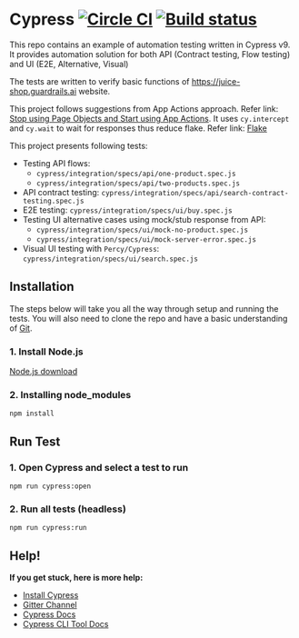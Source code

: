 # Cypress [![Circle CI](https://circleci.com/gh/cypress-io/cypress-example-todomvc.svg?style=svg)](https://circleci.com/gh/cypress-io/cypress-example-todomvc) [![Build status](https://ci.appveyor.com/api/projects/status/6wjyoye82orkkyny/branch/master?svg=true)](https://ci.appveyor.com/project/cypress-io/cypress-example-todomvc/branch/master)

This repo contains an example of automation testing written in Cypress v9. It provides automation solution for both API (Contract testing, Flow testing) and UI (E2E, Alternative, Visual)

The tests are written to verify basic functions of https://juice-shop.guardrails.ai website.

This project follows suggestions from App Actions approach. Refer link: [Stop using Page Objects and Start using App Actions](https://www.cypress.io/blog/2019/01/03/stop-using-page-objects-and-start-using-app-actions/). It uses `cy.intercept` and `cy.wait` to wait for responses thus reduce flake. Refer link: [Flake](https://docs.cypress.io/guides/guides/network-requests#Flake)

This project presents following tests:
- Testing API flows:
  - `cypress/integration/specs/api/one-product.spec.js`
  - `cypress/integration/specs/api/two-products.spec.js`
- API contract testing: `cypress/integration/specs/api/search-contract-testing.spec.js`
- E2E testing: `cypress/integration/specs/ui/buy.spec.js`
- Testing UI alternative cases using mock/stub response from API: 
  - `cypress/integration/specs/ui/mock-no-product.spec.js`
  - `cypress/integration/specs/ui/mock-server-error.spec.js`
- Visual UI testing with `Percy/Cypress`: `cypress/integration/specs/ui/search.spec.js`

## Installation

The steps below will take you all the way through setup and running the tests. You will also need to clone the repo and have a basic understanding of [Git](https://en.wikipedia.org/wiki/Git).

### 1. Install Node.js

[Node.js download](https://nodejs.org/en/download/)

### 2. Installing node_modules
```npm install```

## Run Test

### 1. Open Cypress and select a test to run
```npm run cypress:open```

### 2. Run all tests (headless)
```npm run cypress:run```

## Help!
**If you get stuck, here is more help:**

* [Install Cypress](https://docs.cypress.io/guides/getting-started/installing-cypress)
* [Gitter Channel](https://gitter.im/cypress-io/cypress)
* [Cypress Docs](https://on.cypress.io)
* [Cypress CLI Tool Docs](https://docs.cypress.io/guides/guides/command-line)
